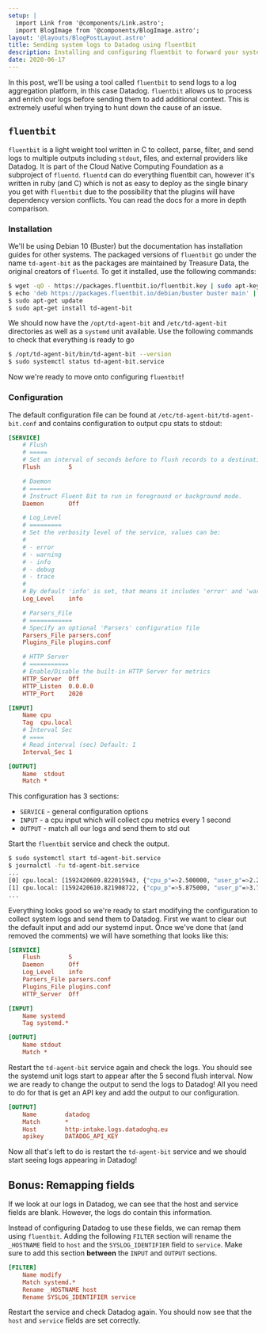```yaml
---
setup: |
  import Link from '@components/Link.astro';
  import BlogImage from '@components/BlogImage.astro';
layout: '@layouts/BlogPostLayout.astro'
title: Sending system logs to Datadog using fluentbit
description: Installing and configuring fluentbit to forward your system logs to DataDog (or another destination!)
date: 2020-06-17
---
```


In this post, we'll be using a tool called <Link external href="https://fluentbit.io/">`fluentbit`</Link> to send logs to a log aggregation platform, in this case Datadog. `fluentbit` allows us to process and enrich our logs before sending them to add additional context. This is extremely useful when trying to hunt down the cause of an issue.

## `fluentbit`

`fluentbit` is a light weight tool written in C to collect, parse, filter, and send logs to multiple outputs including `stdout`, files, and external providers like Datadog. It is part of the <Link external href="https://www.cncf.io/">Cloud Native Computing Foundation</Link> as a subproject of <Link external href="https://www.fluentd.org/">`fluentd`</Link>. `fluentd` can do everything fluentbit can, however it's written in ruby (and C) which is not as easy to deploy as the single binary you get with `fluentbit` due to the possibility that the plugins will have dependency version conflicts. You can read the <Link external href="https://docs.fluentbit.io/manual/about/fluentd-and-fluent-bit">docs</Link> for a more in depth comparison.

### Installation

We'll be using Debian 10 (Buster) but the documentation has <Link external href="https://docs.fluentbit.io/manual/installation/linux">installation guides</Link> for other systems. The packaged versions of `fluentbit` go under the name `td-agent-bit` as the packages are maintained by <Link external href="https://www.treasuredata.com/">Treasure Data</Link>, the original creators of `fluentd`. To get it installed, use the following commands:

```sh
$ wget -qO - https://packages.fluentbit.io/fluentbit.key | sudo apt-key add -
$ echo 'deb https://packages.fluentbit.io/debian/buster buster main' | sudo tee /etc/apt/sources.list.d/td-agent-bit.list
$ sudo apt-get update
$ sudo apt-get install td-agent-bit
```

We should now have the `/opt/td-agent-bit` and `/etc/td-agent-bit` directories as well as a `systemd` unit available. Use the following commands to check that everything is ready to go

```sh
$ /opt/td-agent-bit/bin/td-agent-bit --version
$ sudo systemctl status td-agent-bit.service
```

Now we're ready to move onto configuring `fluentbit`!

### Configuration

The default configuration file can be found at `/etc/td-agent-bit/td-agent-bit.conf` and contains configuration to output cpu stats to stdout:

```ini
[SERVICE]
    # Flush
    # =====
    # Set an interval of seconds before to flush records to a destination
    Flush        5

    # Daemon
    # ======
    # Instruct Fluent Bit to run in foreground or background mode.
    Daemon       Off

    # Log_Level
    # =========
    # Set the verbosity level of the service, values can be:
    #
    # - error
    # - warning
    # - info
    # - debug
    # - trace
    #
    # By default 'info' is set, that means it includes 'error' and 'warning'.
    Log_Level    info

    # Parsers_File
    # ============
    # Specify an optional 'Parsers' configuration file
    Parsers_File parsers.conf
    Plugins_File plugins.conf

    # HTTP Server
    # ===========
    # Enable/Disable the built-in HTTP Server for metrics
    HTTP_Server  Off
    HTTP_Listen  0.0.0.0
    HTTP_Port    2020

[INPUT]
    Name cpu
    Tag  cpu.local
    # Interval Sec
    # ====
    # Read interval (sec) Default: 1
    Interval_Sec 1

[OUTPUT]
    Name  stdout
    Match *
```

This configuration has 3 sections:

- `SERVICE` - general configuration options
- `INPUT` - a cpu input which will collect cpu metrics every 1 second
- `OUTPUT` - match all our logs and send them to std out

Start the `fluentbit` service and check the output.

```sh
$ sudo systemctl start td-agent-bit.service
$ journalctl -fu td-agent-bit.service
...
[0] cpu.local: [1592420609.822015943, {"cpu_p"=>2.500000, "user_p"=>2.250000, "system_p"=>0.250000, ... }]
[1] cpu.local: [1592420610.821908722, {"cpu_p"=>5.875000, "user_p"=>3.750000, "system_p"=>2.125000, ... }]
...
```

Everything looks good so we're ready to start modifying the configuration to collect system logs and send them to Datadog. First we want to clear out the default input and add our systemd input. Once we've done that (and removed the comments) we will have something that looks like this:

```ini
[SERVICE]
    Flush        5
    Daemon       Off
    Log_Level    info
    Parsers_File parsers.conf
    Plugins_File plugins.conf
    HTTP_Server  Off

[INPUT]
    Name systemd
    Tag systemd.*

[OUTPUT]
    Name stdout
    Match *
```

Restart the `td-agent-bit` service again and check the logs. You should see the systemd unit logs start to appear after the 5 second flush interval. Now we are ready to change the output to send the logs to Datadog! All you need to do for that is get an API key and add the output to our configuration.

```ini
[OUTPUT]
    Name        datadog
    Match       *
    Host        http-intake.logs.datadoghq.eu
    apikey      DATADOG_API_KEY
```

Now all that's left to do is restart the `td-agent-bit` service and we should start seeing logs appearing in Datadog!

## Bonus: Remapping fields

If we look at our logs in Datadog, we can see that the host and service fields are blank. However, the logs do contain this information.

<BlogImage src="/img/blog/datadog-log-1.png" alt="Datadog logs showing blank host and service fields" />

Instead of configuring Datadog to use these fields, we can remap them using `fluentbit`. Adding the following `FILTER` section will rename the `_HOSTNAME` field to `host` and the `SYSLOG_IDENTIFIER` field to `service`. Make sure to add this section **between** the `INPUT` and `OUTPUT` sections.

```ini
[FILTER]
    Name modify
    Match systemd.*
    Rename _HOSTNAME host
    Rename SYSLOG_IDENTIFIER service
```

Restart the service and check Datadog again. You should now see that the `host` and `service` fields are set correctly.

<BlogImage src="/img/blog/datadog-log-2.png" alt="Datadog logs showing filled in host and service fields" />
